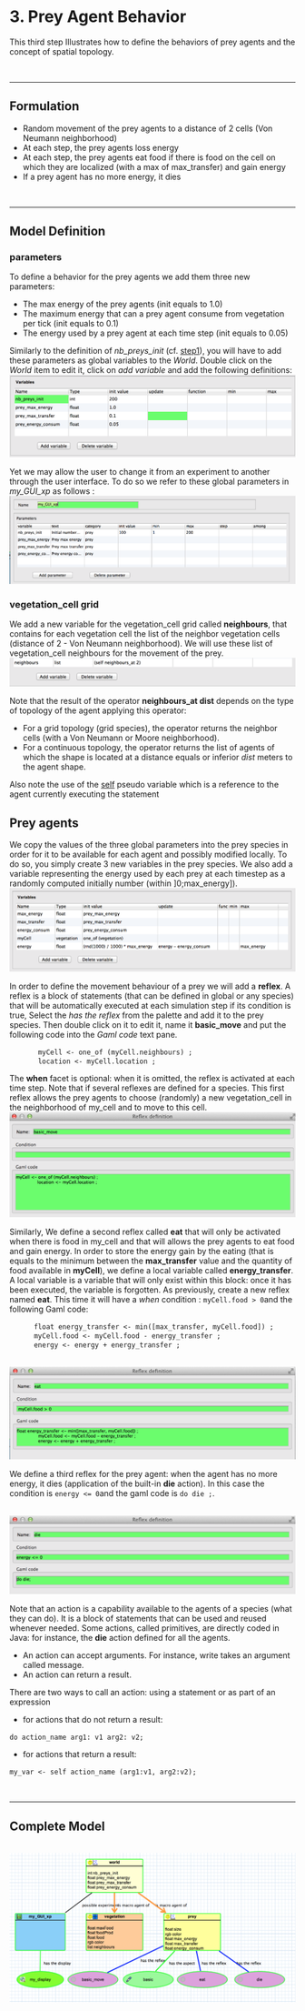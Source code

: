 # 3. Prey Agent Behavior
This third step Illustrates how to define the behaviors of prey agents and the concept of spatial topology.

<br />

---


## Formulation
  * Random movement of the prey agents to a distance of 2 cells (Von Neumann neighborhood)
  * At each step, the prey agents loss energy
  * At each step, the prey agents eat food if there is food on the cell on which they are localized (with a max of max\_transfer) and gain energy
  * If a prey agent has no more energy, it dies

<br />

---

## Model Definition

### parameters
To define a behavior for the prey agents we add them three new parameters:
  * The max energy of the prey agents (init equals to 1.0)
  * The maximum energy that can a prey agent consume from vegetation per tick (init equals to 0.1)
  * The energy used by a prey agent at each time step (init equals to 0.05)

Similarly to the definition of _nb\_preys\_init_ (cf. [step1](Tutorial__GraphicModel_step1.md)), you will have to add these parameters as global variables to the _World_. Double click on the _World_ item to edit it, click on _add variable_ and add the following definitions:
<br />
<img src='images/Tutorials/Graphic_modelling1/13_Prey_global_variables.png' />
<br />


Yet we may allow the user to change it from an experiment to another through the user interface. To do so we refer to these global parameters in _my\_GUI\_xp_ as follows :
<br />
<img src='images/Tutorials/Graphic_modelling1/14_Prey_global_parameters.png' />
<br />



### vegetation\_cell grid
We add a new variable for the vegetation\_cell grid called **neighbours**, that contains for each vegetation cell the list of the neighbor vegetation cells (distance of 2 - Von Neumann neighborhood). We will use these list of vegetation\_cell neighbours for the movement of the prey.
<br />
<img src='images/Tutorials/Graphic_modelling1/15_vegetation_neighbours.png' />
<br />


Note that the result of the operator **neighbours\_at dist** depends on the type of topology of the agent applying this operator:
  * For a grid topology (grid species), the operator returns the neighbor cells (with a Von Neumann or Moore neighborhood).
  * For a continuous topology, the operator returns the list of agents of which the shape is located at a distance equals or inferior _dist_ meters to the agent shape.

Also note the use of the [self](G__PseudoVariables#self.md) pseudo variable which is a reference to the agent currently executing the statement

## Prey agents

We copy the values of the three global parameters into the prey species in order for it to be available for each agent and possibly modified locally. To do so, you simply create 3 new variables in the prey species. We also add a variable representing the energy used by each prey at each timestep as a randomly computed initially number (within ]0;max\_energy]).
<br />
<img src='images/Tutorials/Graphic_modelling1/16_prey_energy_variables.png' />
<br />



In order to define the movement behaviour of a prey we will add a **reflex**. A reflex is a block of statements (that can be defined in global or any species) that will be automatically executed at each simulation step if its condition is true, Select the _has the reflex_ from the palette and add it to the prey species. Then double click on it to edit it, name it **basic\_move** and put the following code into the _Gaml code_ text pane.
```
       myCell <- one_of (myCell.neighbours) ;
       location <- myCell.location ;
```


The **when** facet is optional: when it is omitted, the reflex is activated at each time step. Note that if several reflexes are defined for a species. This first reflex allows the prey agents to choose (randomly) a new vegetation\_cell in the neighborhood of my\_cell and to move to this cell.
<br />
<img src='images/Tutorials/Graphic_modelling1/17_Prey_basic_move.png' />
<br />




Similarly, We define a second reflex called **eat** that will only be activated when there is food in my\_cell and that will allows the prey agents to eat food and gain energy. In order to store the energy gain by the eating (that is equals to the minimum between the **max\_transfer** value and the quantity of food available in **myCell**), we define a local variable called **energy\_transfer**.  A local variable is a variable that will only exist within this block: once it has been executed, the variable is forgotten. As previously, create a new reflex named **eat**. This time it will have a _when_ condition : `myCell.food > 0`and the following Gaml code:

```
      float energy_transfer <- min([max_transfer, myCell.food]) ;
      myCell.food <- myCell.food - energy_transfer ;
      energy <- energy + energy_transfer ;
```

<br />
<img src='images/Tutorials/Graphic_modelling1/18_Prey_eat.png' />
<br />




We define a third reflex for the prey agent: when the agent has no more energy, it dies (application of the built-in **die** action). In this case the condition is `energy <= 0`and the gaml code is `do die ;`.

<br />
<img src='images/Tutorials/Graphic_modelling1/19_Prey_die.png' />
<br />


Note that an action is a capability available to the agents of a species (what they can do). It is a block of statements that can be used and reused whenever needed. Some actions, called primitives, are directly coded in Java: for instance, the **die** action defined for all the agents.
  * An action can accept arguments. For instance, write takes an argument called message.
  * An action can return a result.

There are two ways to call an action: using a statement or as part of an expression
  * for actions that do not return a result:
```
do action_name arg1: v1 arg2: v2;
```

  * for actions that return a result:
```
my_var <- self action_name (arg1:v1, arg2:v2);
```

<br />

---

## Complete Model
<br />
<img src='images/Tutorials/Graphic_modelling1/20_Step3_complete_model.png' />
<br />